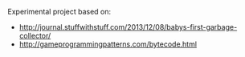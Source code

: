 Experimental project based on:

- http://journal.stuffwithstuff.com/2013/12/08/babys-first-garbage-collector/
- http://gameprogrammingpatterns.com/bytecode.html

